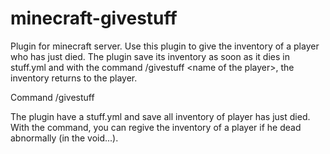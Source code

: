 # minecraft-givestuff
Plugin for minecraft server. Use this plugin to give the inventory of a player who has just died. The plugin save its inventory as soon as it dies in stuff.yml and with the command /givestuff &lt;name of the player>, the inventory returns to the player.

Command /givestuff <Name of the player>

The plugin have a stuff.yml and save all inventory of player has just died. With the command, you can regive the inventory of a player if he dead abnormally (in the void...).
